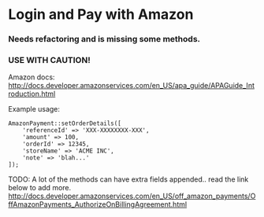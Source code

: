 Login and Pay with Amazon
==============

### Needs refactoring and is missing some methods.

### USE WITH CAUTION!

Amazon docs: http://docs.developer.amazonservices.com/en_US/apa_guide/APAGuide_Introduction.html

Example usage:

```
AmazonPayment::setOrderDetails([
	'referenceId' => 'XXX-XXXXXXXX-XXX',
	'amount' => 100,
	'orderId' => 12345,
	'storeName' => 'ACME INC',
	'note' => 'blah...'
]);
```

TODO: A lot of the methods can have extra fields appended.. read the link below to add more.
http://docs.developer.amazonservices.com/en_US/off_amazon_payments/OffAmazonPayments_AuthorizeOnBillingAgreement.html